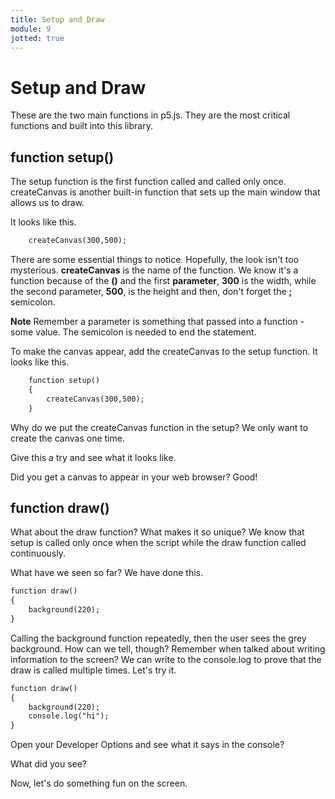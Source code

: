```yaml
---
title: Setup and Draw
module: 9
jotted: true
---
```


# Setup and Draw

These are the two main functions in p5.js.  They are the most critical functions and built into this library.

## function setup()

The setup function is the first function called and called only once.  createCanvas is another built-in function that sets up the main window that allows us to draw.

It looks like this.

```html
    createCanvas(300,500);
```

There are some essential things to notice. Hopefully, the look isn't too mysterious. **createCanvas** is the name of the function.  We know it's a function because of the **()** and the first **parameter**, **300** is the width, while the second parameter, **500**, is the height and then, don't forget the **;** semicolon.

**Note** Remember a parameter is something that passed into a function - some value.  The semicolon is needed to end the statement.

To make the canvas appear, add the createCanvas to the setup function.  It looks like this.

```html
    function setup()
    {
        createCanvas(300,500);
    }
```

Why do we put the createCanvas function in the setup? We only want to create the canvas one time.

Give this a try and see what it looks like.

Did you get a canvas to appear in your web browser? Good!

## function draw()

What about the draw function?  What makes it so unique?  We know that setup is called only once when the script while the draw function called continuously.

What have we seen so far? We have done this.

```html
function draw()
{
    background(220);
}
```

Calling the background function repeatedly, then the user sees the grey background.  How can we tell, though? Remember when talked about writing information to the screen?  We can write to the console.log to prove that the draw is called multiple times.  Let's try it.

```html
function draw()
{
    background(220);
    console.log("hi");
}
```

Open your Developer Options and see what it says in the console?

What did you see?

Now, let's do something fun on the screen.